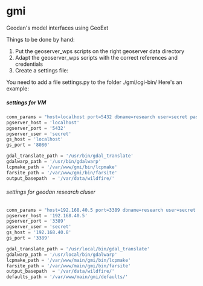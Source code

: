 gmi
===

Geodan's model interfaces using GeoExt


Things to be done by hand:
1. Put the geoserver_wps scripts on the right geoserver data directory
2. Adapt the geoserver_wps scripts with the correct references and credentials
3. Create a settings file:

You need to add a file settings.py to the folder ./gmi/cgi-bin/
Here's an example:

##### settings for VM ######
```python
conn_params = "host=localhost port=5432 dbname=research user=secret password=secret"
pgserver_host = 'localhost'
pgserver_port = '5432'
pgserver_user = 'secret'
gs_host = 'localhost'
gs_port = '8080'

gdal_translate_path = '/usr/bin/gdal_translate'
gdalwarp_path = '/usr/bin/gdalwarp'
lcpmake_path = '/var/www/gmi/bin/lcpmake'
farsite_path = '/var/www/gmi/bin/farsite'
output_basepath  = '/var/data/wildfire/'
```
###### settings for geodan research cluser ######
```python
conn_params = "host=192.168.40.5 port=3389 dbname=research user=secret password=secret"
pgserver_host = '192.168.40.5'
pgserver_port = '3389'
pgserver_user = 'secret'
gs_host = '192.168.40.8'
gs_port = '3389'

gdal_translate_path = '/usr/local/bin/gdal_translate'
gdalwarp_path = '/usr/local/bin/gdalwarp'
lcpmake_path = '/var/www/main/gmi/bin/lcpmake'
farsite_path = '/var/www/main/gmi/bin/farsite'
output_basepath  = '/var/data/wildfire/'
defaults_path = '/var/www/main/gmi/defaults/'
```